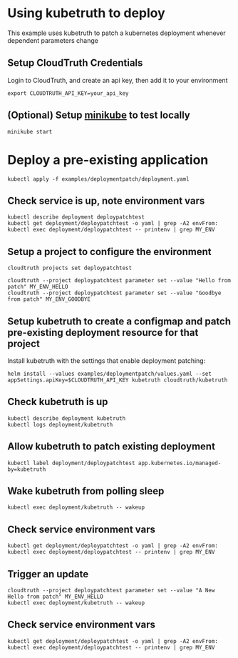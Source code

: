 # Using kubetruth to deploy

This example uses kubetruth to patch a kubernetes deployment whenever dependent parameters change

## Setup CloudTruth Credentials

Login to CloudTruth, and create an api key, then add it to your environment

```
export CLOUDTRUTH_API_KEY=your_api_key
```

## (Optional) Setup [minikube](https://minikube.sigs.k8s.io/docs/start/) to test locally
```
minikube start
```

# Deploy a pre-existing application

```
kubectl apply -f examples/deploymentpatch/deployment.yaml
```

## Check service is up, note environment vars

```
kubectl describe deployment deploypatchtest
kubectl get deployment/deploypatchtest -o yaml | grep -A2 envFrom:
kubectl exec deployment/deploypatchtest -- printenv | grep MY_ENV
```

## Setup a project to configure the environment

```
cloudtruth projects set deploypatchtest

cloudtruth --project deploypatchtest parameter set --value "Hello from patch" MY_ENV_HELLO
cloudtruth --project deploypatchtest parameter set --value "Goodbye from patch" MY_ENV_GOODBYE
```

## Setup kubetruth to create a configmap and patch pre-existing deployment resource for that project

Install kubetruth with the settings that enable deployment patching:
```
helm install --values examples/deploymentpatch/values.yaml --set appSettings.apiKey=$CLOUDTRUTH_API_KEY kubetruth cloudtruth/kubetruth
```

## Check kubetruth is up

```
kubectl describe deployment kubetruth
kubectl logs deployment/kubetruth
```

## Allow kubetruth to patch existing deployment

```
kubectl label deployment/deploypatchtest app.kubernetes.io/managed-by=kubetruth
```

## Wake kubetruth from polling sleep

```
kubectl exec deployment/kubetruth -- wakeup
```

## Check service environment vars

```
kubectl get deployment/deploypatchtest -o yaml | grep -A2 envFrom:
kubectl exec deployment/deploypatchtest -- printenv | grep MY_ENV
```

## Trigger an update

```
cloudtruth --project deploypatchtest parameter set --value "A New Hello from patch" MY_ENV_HELLO
kubectl exec deployment/kubetruth -- wakeup
```

## Check service environment vars

```
kubectl get deployment/deploypatchtest -o yaml | grep -A2 envFrom:
kubectl exec deployment/deploypatchtest -- printenv | grep MY_ENV
```
